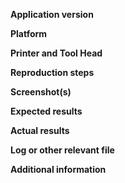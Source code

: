 <!--
Processing an issue will go much faster when this is filled out!

Before filing, PLEASE check if the issue already exists (either open or closed) by using the search bar on the issues page. If it does, comment there. Even if it's closed, it can be reopened based on your comment.

Please give the issue a descriptive name, but keep it concise. Things like "BUG" or "SUGGESTION" should be left out and labels can be used instead.

Provide the information requested by each section to the best of your abilities, if you find a section to not be relevant, please use your best judgement.

Thank you for using Cura LulzBot Edition!
-->

**Application version**
<!-- Version you're using, e.g. 3.6.37, 4.13.0Betav1.3 -->


**Platform**
<!-- Windows 10/11, MacOS, or Linux (for Linux please provide distribution and major version) -->


**Printer and Tool Head**
<!-- Which printer/tool head combination was selected in Cura LE? -->


**Reproduction steps**
<!--
1. (Something you did.)
2. (Something you did next.)
-->


**Screenshot(s)** <!-- If relevant! -->
<!-- Image showing the problem, perhaps before/after images if possible. -->


**Expected results**
<!-- What should happen in this scenario -->


**Actual results**
<!-- What actually happened -->


**Log or other relevant file** <!-- Logs are very valuable for many non-UI bugs, we'd appreciate one -->
<!-- Logs can be found in the following locations:
Windows: C:\Users\[Your Username]\AppData\Roaming\cura-le\4.13\cura-le.log
Linux:   /home/[Your Username]/.local/share/cura-le/4.13/cura-le.log
MacOS:   [TBD]                                                               -->

**Additional information**
<!-- Any extra information you'd like to contribute -->
